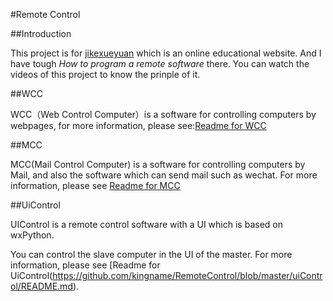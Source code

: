 #Remote Control

##Introduction

This project is for [jikexueyuan](http://jikexueyuan.com) which is an online educational website. And I have tough *How to program a remote software* there. You can watch the videos of this project to know the prinple of it.

##WCC

WCC（Web Control Computer）is a software for controlling computers by webpages, for more information, please see:[Readme for WCC](https://github.com/kingname/RemoteControl/blob/master/wcc/README.md) 

##MCC

MCC(Mail Control Computer) is a software for controlling computers by Mail, and also the software which can send mail such as wechat. For more information, please see [Readme for MCC](https://github.com/kingname/RemoteControl/blob/master/mcc/README.md)



##UiControl

UIControl is a remote control software with a UI which is based on wxPython.

You can control the slave computer in the UI of the master. For more information, please see [Readme for UiControl\(https://github.com/kingname/RemoteControl/blob/master/uiControl/README.md).